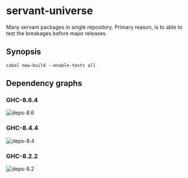 # servant-universe

Many servant packages in single repository.
Primary reason, is to able to test the breakages before major releases.

## Synopsis

```
cabal new-build --enable-tests all
```

## Dependency graphs

### GHC-8.6.4

![deps-8.6](https://raw.githubusercontent.com/phadej/servant-universe/master/deps-8.6.4.png)

### GHC-8.4.4

![deps-8.4](https://raw.githubusercontent.com/phadej/servant-universe/master/deps-8.4.4.png)

### GHC-8.2.2

![deps-8.2](https://raw.githubusercontent.com/phadej/servant-universe/master/deps-8.2.2.png)
